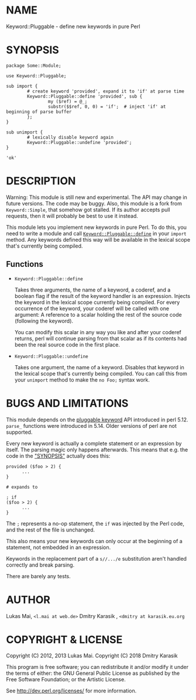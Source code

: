 # NAME

Keyword::Pluggable - define new keywords in pure Perl

# SYNOPSIS

    package Some::Module;
    
    use Keyword::Pluggable;
    
    sub import {
            # create keyword 'provided', expand it to 'if' at parse time
            Keyword::Pluggable::define 'provided', sub {
                    my ($ref) = @_;
                    substr($$ref, 0, 0) = 'if';  # inject 'if' at beginning of parse buffer
            };
    }
    
    sub unimport {
            # lexically disable keyword again
            Keyword::Pluggable::undefine 'provided';
    }

    'ok'

# DESCRIPTION

Warning: This module is still new and experimental. The API may change in
future versions. The code may be buggy. Also, this module is a fork from
`Keyword::Simple`, that somehow got stalled. If its author accepts pull requests,
then it will probably be best to use it instead.

This module lets you implement new keywords in pure Perl. To do this, you need
to write a module and call
[`Keyword::Pluggable::define`](#keyword-pluggable-define) in your `import`
method. Any keywords defined this way will be available in the lexical scope
that's currently being compiled.

## Functions

- `Keyword::Pluggable::define`

    Takes three arguments, the name of a keyword, a coderef, and a boolean flag if
    the result of the keyword handler is an expression. Injects the keyword
    in the lexical scope currently being compiled. For every occurrence of the
    keyword, your coderef will be called with one argument: A reference to a scalar
    holding the rest of the source code (following the keyword).

    You can modify this scalar in any way you like and after your coderef returns,
    perl will continue parsing from that scalar as if its contents had been the
    real source code in the first place.

- `Keyword::Pluggable::undefine`

    Takes one argument, the name of a keyword. Disables that keyword in the lexical
    scope that's currently being compiled. You can call this from your `unimport`
    method to make the `no Foo;` syntax work.

# BUGS AND LIMITATIONS

This module depends on the [pluggable keyword](https://metacpan.org/pod/perlapi.html#PL_keyword_plugin)
API introduced in perl 5.12. `parse_` functions were introduced in 5.14.
Older versions of perl are not supported.

Every new keyword is actually a complete statement or an expression by itself. The parsing magic
only happens afterwards. This means that e.g. the code in the ["SYNOPSIS"](#synopsis)
actually does this:

    provided ($foo > 2) {
          ...
    }

    # expands to

    ; if
    ($foo > 2) {
          ...
    }

The `;` represents a no-op statement, the `if` was injected by the Perl code,
and the rest of the file is unchanged.

This also means your new keywords can only occur at the beginning of a
statement, not embedded in an expression.

Keywords in the replacement part of a `s//.../e` substitution aren't handled
correctly and break parsing.

There are barely any tests.

# AUTHOR

Lukas Mai, `<l.mai at web.de>`
Dmitry Karasik , `<dmitry at karasik.eu.org`

# COPYRIGHT & LICENSE

Copyright (C) 2012, 2013 Lukas Mai.
Copyright (C) 2018 Dmitry Karasik

This program is free software; you can redistribute it and/or modify it
under the terms of either: the GNU General Public License as published
by the Free Software Foundation; or the Artistic License.

See http://dev.perl.org/licenses/ for more information.
